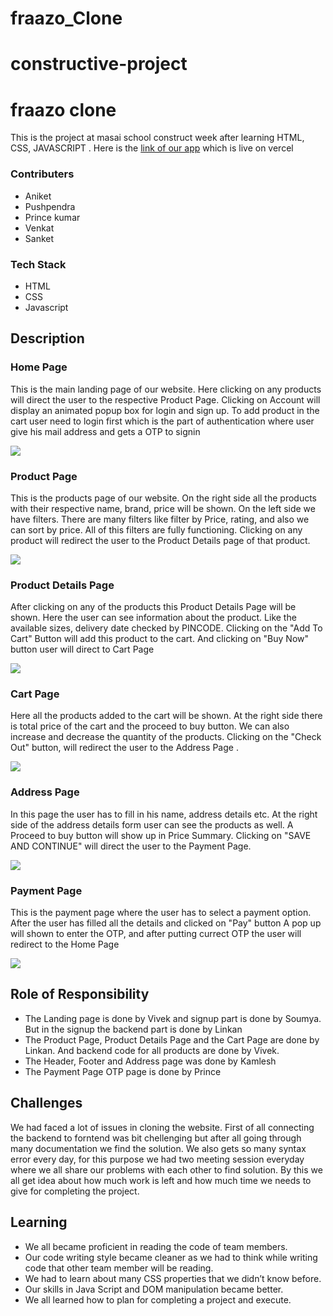 # fraazo_Clone

# constructive-project
<h1>fraazo clone</h1>
<p>This is the project at masai school construct week after learning HTML, CSS, JAVASCRIPT . Here is the <a href="https://snapdeal-clone-zeta.vercel.app/index.html">link of our app</a> which is live on vercel</p>
<h3>Contributers</h3>
<ul>
  <li>Aniket</li>
  <li>Pushpendra</li>
  <li>Prince kumar</li>
  <li>Venkat</li>
  <li>Sanket</li>
</ul>
<h3>Tech Stack</h3>
<ul>
  <li>HTML</li>
  <li>CSS</li>
  <li>Javascript</li>
  
</ul>
<h2>Description</h2>
<h3>Home Page</h3>
<p>This is the main landing page of our website. Here clicking on any products will direct the user to the respective Product Page. Clicking on Account will display an animated popup box for login and sign up. To add product in the cart user need to login first which is the part of authentication where user give his mail address and gets a OTP to signin</p>
<img src="./frontend/image/Screenshot 2022-03-20 at 8.27.31 PM.png"/>

<h3>Product Page</h3>
<p>This is the products page of our website. On the right side all the products with their respective name, brand, price will be shown. On the left side we have filters. There are many filters like filter by Price, rating, and also we can sort by price. All of this filters are fully functioning. Clicking on any product will redirect the user to the Product Details page of that product.</p>
<img src="./frontend/image/Screenshot 2022-03-20 at 10.41.54 PM.png"/>

<h3>Product Details Page</h3>
<p>After clicking on any of the products this Product Details Page will be shown. Here the user can see information about the product. Like the available sizes, delivery date checked by PINCODE. Clicking on the "Add To Cart" Button will add this product to the cart. And clicking on "Buy Now" button user will direct to Cart Page </p>
<img src="./frontend/image/Screenshot 2022-03-20 at 10.44.57 PM.png"/>

<h3>Cart Page</h3>
<p>Here all the products added to the cart will be shown. At the right side there is total price of the cart and the proceed to buy button. We can also increase and decrease the quantity of the products. Clicking on the "Check Out" button, will redirect the user to the Address Page .</p>
<img src="./frontend/image/Screenshot 2022-03-20 at 10.50.36 PM.png"/>

<h3>Address Page</h3>
<p>In this page the user has to fill in his name, address details etc. At the right side of the address details form user can see the products as well. A Proceed to buy button will show up in Price Summary. Clicking on "SAVE AND CONTINUE" will direct the user to the Payment Page.</p>
<img src="./frontend/image/Screenshot 2022-03-20 at 11.00.50 PM.png"/>

<h3>Payment Page</h3>
<p>This is the payment page where the user has to select a payment option. After the user has filled all the details and clicked on "Pay" button A pop up will shown to enter the OTP, and after putting currect OTP the user will redirect to the Home Page </p>
<img src="./frontend/image/Screenshot 2022-03-20 at 11.02.19 PM.png"/>

<h2>Role of Responsibility</h2>
<ul>
  <li>The Landing page is done by Vivek and signup part is done by Soumya. But in the signup the backend part is done by Linkan</li>
  <li>The Product Page, Product Details Page and the Cart Page are done by Linkan. And backend code for all products are done by Vivek.</li>
  <li>The Header, Footer and Address page was done by Kamlesh</li>
  <li>The Payment Page OTP page is done by Prince</li>
</ul>

<h2>Challenges</h2>
<p>We had faced a lot of issues in cloning the website. First of all connecting the backend to forntend was bit chellenging but after all going through many documentation we find the solution. We also gets so many syntax error every day, for this purpose we had two meeting session everyday where we all share our problems with each other to find solution. By this we all get idea about how much work is left and how much time we needs to give for completing the project. </p>

<h2>Learning</h2>
<ul>
  <li>We all became proficient in reading the code of team members.</li>
  <li>Our code writing style became cleaner as we had to think while writing code that other team member will be reading.</li>
  <li>We had to learn about many CSS properties that we didn’t know before.</li>
  <li>Our skills in Java Script and DOM manipulation became better.</li>
  <li>We all learned how to plan for completing a project and execute.</li>
</ul>
